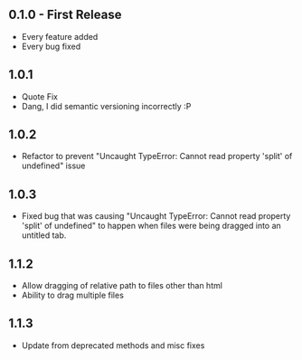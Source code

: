 ## 0.1.0 - First Release
* Every feature added
* Every bug fixed

## 1.0.1
* Quote Fix
* Dang, I did semantic versioning incorrectly :P

## 1.0.2
* Refactor to prevent "Uncaught TypeError: Cannot read property 'split' of undefined" issue

## 1.0.3
* Fixed bug that was causing "Uncaught TypeError: Cannot read property 'split' of undefined" to happen when files were being dragged into an untitled tab.

## 1.1.2
* Allow dragging of relative path to files other than html
* Ability to drag multiple files

## 1.1.3
* Update from deprecated methods and misc fixes
